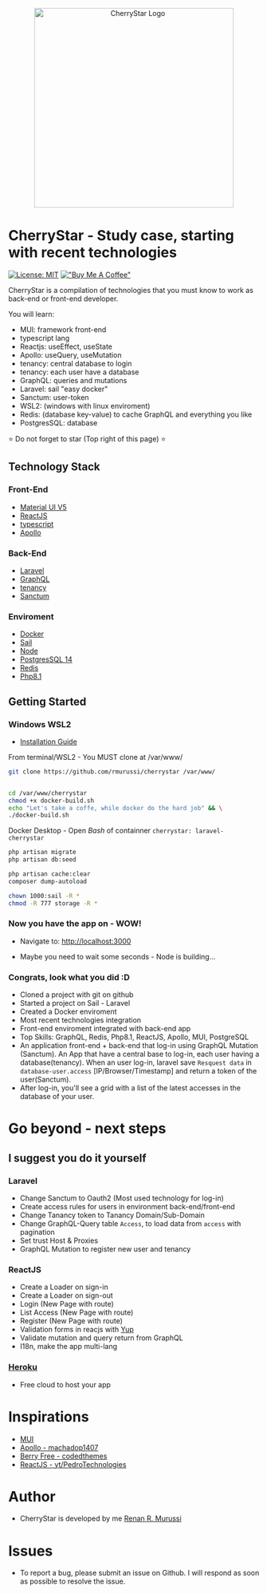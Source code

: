 <p align="center"><a href="https://github.com/rmurussi/cherrystar" target="_blank"><img src="https://repository-images.githubusercontent.com/529700857/52335296-b88e-41a2-910b-ca55799054a4" width="400" alt="CherryStar Logo"></a></p>

# CherryStar - Study case, starting with recent technologies

[![License: MIT](https://img.shields.io/badge/License-MIT-yellow.svg)](https://opensource.org/licenses/MIT) [!["Buy Me A Coffee"](https://www.buymeacoffee.com/assets/img/custom_images/orange_img.png)](https://ko-fi.com/renanmurussi)

CherryStar is a compilation of technologies that you must know to work as back-end or front-end developer.

You will learn:
 - MUI: framework front-end
 - typescript lang
 - Reactjs: useEffect, useState
 - Apollo: useQuery, useMutation
 - tenancy: central database to login
 - tenancy: each user have a database
 - GraphQL: queries and mutations
 - Laravel: sail "easy docker"
 - Sanctum: user-token
 - WSL2: (windows with linux enviroment)
 - Redis: (database key-value) to cache GraphQL and everything you like
 - PostgresSQL: database

:star: Do not forget to star (Top right of this page) :star:

## Technology Stack

### Front-End
 - [Material UI V5](https://material-ui.com/)
 - [ReactJS](https://reactjs.org)
 - [typescript](https://www.typescriptlang.org)
 - [Apollo](https://www.apollographql.com/docs/)

### Back-End
 - [Laravel](https://laravel.com/docs/9.x/)
 - [GraphQL](https://graphql.org)
 - [tenancy](https://tenancyforlaravel.com/)
 - [Sanctum](https://laravel.com/docs/9.x/sanctum)

### Enviroment
 - [Docker](https://www.docker.com)
 - [Sail](https://laravel.com/docs/9.x/sail)
 - [Node](https://nodejs.org/)
 - [PostgresSQL 14](https://www.postgresql.org)
 - [Redis](https://redis.io)
 - [Php8.1](https://www.php.net)


## Getting Started

### Windows WSL2

 - [Installation Guide](https://docs.microsoft.com/en-us/windows/wsl/install)

From terminal/WSL2 - You MUST clone at /var/www/
``` bash
git clone https://github.com/rmurussi/cherrystar /var/www/


cd /var/www/cherrystar
chmod +x docker-build.sh
echo "Let's take a coffe, while docker do the hard job" && \
./docker-build.sh

```

Docker Desktop - Open *Bash* of containner `cherrystar: laravel-cherrystar`

``` bash
php artisan migrate
php artisan db:seed

php artisan cache:clear
composer dump-autoload

chown 1000:sail -R *
chmod -R 777 storage -R *

```

### Now you have the app on - WOW!

 - Navigate to: [http://localhost:3000](http://localhost:3000)

 - Maybe you need to wait some seconds - Node is building...

### Congrats, look what you did :D
 - Cloned a project with git on github
 - Started a project on Sail - Laravel
 - Created a Docker enviroment
 - Most recent technologies integration
 - Front-end enviroment integrated with back-end app
 - Top Skills: GraphQL, Redis, Php8.1, ReactJS, Apollo, MUI, PostgreSQL
 - An application front-end + back-end that log-in using GraphQL Mutation (Sanctum). An App that have a central base to log-in, each user having a database(tenancy). When an user log-in, laravel save `Resquest data` in `database-user.access` [IP/Browser/Timestamp] and return a token of the user(Sanctum).
 - After log-in, you'll see a grid with a list of the latest accesses in the database of your user.

# Go beyond - next steps

## I suggest you do it yourself

### Laravel
 - Change Sanctum to Oauth2 (Most used technology for log-in)
 - Create access rules for users in environment back-end/front-end
 - Change Tanancy token to Tanancy Domain/Sub-Domain
 - Change GraphQL-Query table `Access`, to load data from `access` with pagination
 - Set trust Host & Proxies
 - GraphQL Mutation to register new user and tenancy

### ReactJS
 - Create a Loader on sign-in
 - Create a Loader on sign-out
 - Login (New Page with route)
 - List Access (New Page with route)
 - Register (New Page with route)
 - Validation forms in reacjs with [Yup](https://www.npmjs.com/package/yup)
 - Validate mutation and query return from GraphQL
 - I18n, make the app multi-lang

### [Heroku](https://www.heroku.com)
 - Free cloud to host your app

# Inspirations
 - [MUI](https://github.com/mui/material-ui)
 - [Apollo - machadop1407](https://github.com/machadop1407/graphql-full-course)
 - [Berry Free - codedthemes](https://github.com/codedthemes/berry-free-react-admin-template)
 - [ReactJS - yt/PedroTechnologies](https://www.youtube.com/watch?v=QhbM9r1wdxk)

# Author
 - CherryStar is developed by me [Renan R. Murussi](https://www.linkedin.com/in/renan-rubatini-murussi-4405ba31/)

# Issues
 - To report a bug, please submit an issue on Github. I will respond as soon as possible to resolve the issue.
